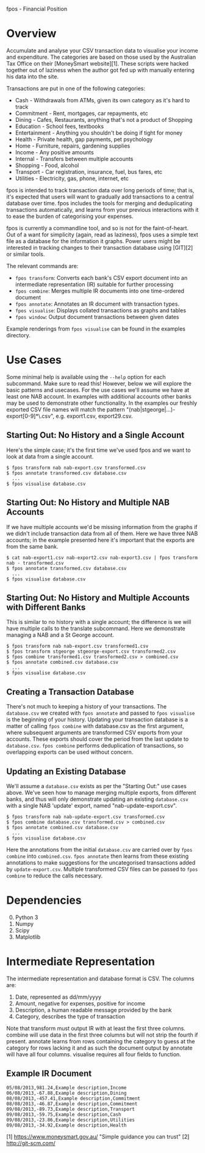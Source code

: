 fpos - Financial Position

Overview
========

Accumulate and analyse your CSV transaction data to visualise your income and
expenditure.  The categories are based on those used by the Australian Tax
Office on their [MoneySmart website][1]. These scripts were hacked together out
of laziness when the author got fed up with manually entering his data into the
site.

Transactions are put in one of the following categories:

* Cash - Withdrawals from ATMs, given its own category as it's hard to track
* Commitment - Rent, mortgages, car repayments, etc
* Dining - Cafes, Restaurants, anything that's not a product of Shopping
* Education - School fees, textbooks
* Entertainment - Anything you shouldn't be doing if tight for money
* Health - Private health, gap payments, pet psychology
* Home - Furniture, repairs, gardening supplies
* Income - Any positive amounts
* Internal - Transfers between multiple accounts
* Shopping - Food, alcohol
* Transport - Car registration, insurance, fuel, bus fares, etc
* Utilities - Electricity, gas, phone, internet, etc

fpos is intended to track transaction data over long periods of time; that is,
it's expected that users will want to gradually add transactions to a central
database over time. fpos includes the tools for merging and deduplicating
transactions automatically, and learns from your previous interactions with it
to ease the burden of categorising your expenses.

fpos is currently a commandline tool, and so is not for the faint-of-heart. Out
of a want for simplicity (again, read as laziness), fpos uses a simple text
file as a database for the information it graphs. Power users might be
interested in tracking changes to their transaction database using [GIT][2] or
similar tools.

The relevant commands are:

* `fpos transform`: Converts each bank's CSV export document into an intermediate
  representation (IR) suitable for further processing
* `fpos combine`: Merges multiple IR documents into one time-ordered document
* `fpos annotate`: Annotates an IR document with transaction types.
* `fpos visualise`: Displays collated transactions as graphs and tables
* `fpos window`: Output document transactions between given dates

Example renderings from `fpos visualise` can be found in the examples directory.

Use Cases
=========

Some minimal help is available using the `--help` option for each subcommand.
Make sure to read this! However, below we will explore the basic patterns and
usecases. For the use cases we'll assume we have at least one NAB account. In
examples with additional accounts other banks may be used to demonstrate other
functionality. In the examples our freshly exported CSV file names will match
the pattern "(nab|stgeorge|...)-export[0-9]\*\\.csv", e.g. export1.csv, export29.csv.

Starting Out: No History and a Single Account
---------------------------------------------

Here's the simple case; it's the first time we've used fpos and we want to look
at data from a single account.

    $ fpos transform nab nab-export.csv transformed.csv
    $ fpos annotate transformed.csv database.csv
      ...
    $ fpos visualise database.csv

Starting Out: No History and Multiple NAB Accounts
--------------------------------------------------

If we have multiple accounts we'd be missing information from the graphs if we
didn't include transaction data from all of them. Here we have three NAB
accounts; in the example presented here it's important that the exports are
from the same bank.

    $ cat nab-export1.csv nab-export2.csv nab-export3.csv | fpos transform nab - transformed.csv
    $ fpos annotate transformed.csv database.csv
      ...
    $ fpos visualise database.csv

Starting Out: No History and Multiple Accounts with Different Banks
-------------------------------------------------------------------

This is similar to no history with a single account; the difference is we will
have multiple calls to the translate subcommand. Here we demonstrate managing a
NAB and a St George account.

    $ fpos transform nab nab-export.csv transformed1.csv
    $ fpos transform stgeorge stgeorge-export.csv transformed2.csv
    $ fpos combine transformed1.csv transformed2.csv > combined.csv
    $ fpos annotate combined.csv database.csv
      ...
    $ fpos visualise database.csv

Creating a Transaction Database
-------------------------------

There's not much to keeping a history of your transactions. The `database.csv`
we created with `fpos annotate` and passed to `fpos visualise` is the beginning
of your history. Updating your transaction database is a matter of calling
`fpos combine` with database.csv as the first argument, where subsequent
arguments are transformed CSV exports from your accounts. These exports should
cover the period from the last update to `database.csv`. `fpos combine`
performs deduplication of transactions, so overlapping exports can be used
without concern.

Updating an Existing Database
-----------------------------

We'll assume a `database.csv` exists as per the "Starting Out:" use cases
above. We've seen how to manage merging multiple exports, from different banks,
and thus will only demonstrate updating an existing `database.csv` with a
single NAB 'update' export, named "nab-update-export.csv".

    $ fpos transform nab nab-update-export.csv transformed.csv
    $ fpos combine database.csv transformed.csv > combined.csv
    $ fpos annotate combined.csv database.csv
      ...
    $ fpos visualise database.csv

Here the annotations from the initial `database.csv` are carried over by `fpos
combine` into `combined.csv`. `fpos annotate` then learns from these existing
annotations to make suggestions for the uncategorised transactions added by
`update-export.csv`. Multiple transformed CSV files can be passed to `fpos
combine` to reduce the calls necessary.

Dependencies
============

0. Python 3
1. Numpy
2. Scipy
3. Matplotlib

Intermediate Representation
===========================

The intermediate representation and database format is CSV. The columns are:

1. Date, represented as dd/mm/yyyy
2. Amount, negative for expenses, positive for income
3. Description, a human readable message provided by the bank
4. Category, describes the type of transaction

Note that transform must output IR with at least the first three columns.
combine will use data in the first three columns but will not strip the fourth
if present. annotate learns from rows containing the category to guess at the
category for rows lacking it and as such the document output by annotate will
have all four columns. visualise requires all four fields to function.

Example IR Document
-------------------

    05/08/2013,981.24,Example description,Income
    06/08/2013,-67.88,Example description,Dining
    08/08/2013,-457.41,Example description,Commitment
    08/08/2013,-46.87,Example description,Commitment
    09/08/2013,-89.73,Example description,Transport
    09/08/2013,-59.75,Example description,Cash
    09/08/2013,-23.86,Example description,Utilities
    09/08/2013,-34.92,Example description,Health

[1] https://www.moneysmart.gov.au/ "Simple guidance you can trust"
[2] http://git-scm.com/
